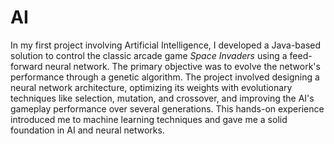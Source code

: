 # AI
In my first project involving Artificial Intelligence, I developed a Java-based solution to control the classic arcade game *Space Invaders* using a feed-forward neural network. The primary objective was to evolve the network's performance through a genetic algorithm. The project involved designing a neural network architecture, optimizing its weights with evolutionary techniques like selection, mutation, and crossover, and improving the AI's gameplay performance over several generations. This hands-on experience introduced me to machine learning techniques and gave me a solid foundation in AI and neural networks.
